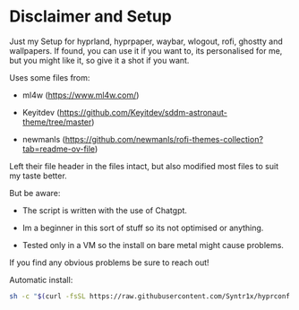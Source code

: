 # Disclaimer and Setup

Just my Setup for hyprland, hyprpaper, waybar, wlogout, rofi, ghostty and wallpapers. If found, you can use it if you want to, its personalised for me, but you might like it, so give it a shot if you want.

Uses some files from: 

- ml4w (https://www.ml4w.com/)

- Keyitdev (https://github.com/Keyitdev/sddm-astronaut-theme/tree/master)

- newmanls (https://github.com/newmanls/rofi-themes-collection?tab=readme-ov-file)

Left their file header in the files intact, but also modified most files to suit my taste better.

But be aware:

- The script is written with the use of Chatgpt.

- Im a beginner in this sort of stuff so its not optimised or anything.

- Tested only in a VM so the install on bare metal might cause problems.


If you find any obvious problems be sure to reach out!

Automatic install:
```sh
sh -c "$(curl -fsSL https://raw.githubusercontent.com/Syntr1x/hyprconf.syn/master/install.sh)"
```


